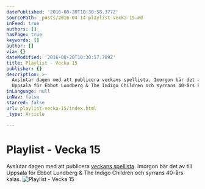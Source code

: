 ```yaml
---
datePublished: '2016-08-20T10:30:58.377Z'
sourcePath: _posts/2016-04-14-playlist-vecka-15.md
inFeed: true
authors: []
hasPage: true
keywords: []
author: []
via: {}
dateModified: '2016-08-20T10:30:57.789Z'
title: Playlist - Vecka 15
publisher: {}
description: >-
  Avslutar dagen med att publicera veckans spellista. Imorgon bär det av till
  Uppsala för Ebbot Lundberg & The Indigo Children och syrrans 40-års kalas.
inLanguage: null
inNav: false
starred: false
url: playlist-vecka-15/index.html
_type: Article

---
```

# Playlist - Vecka 15

Avslutar dagen med att publicera [veckans spellista][0]. Imorgon bär det av till Uppsala för Ebbot Lundberg & The Indigo Children och syrrans 40-års kalas.
![Playlist - Vecka 15](https://the-grid-user-content.s3-us-west-2.amazonaws.com/ca0395f1-899a-4d86-82f8-e8ccf8bbb6bb.png)

[0]: https://open.spotify.com/user/spiroue/playlist/1jvKj66xPfk5gV48gBterX